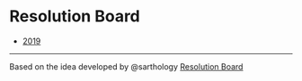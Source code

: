 Resolution Board
=====

- [2019](2019.md)

---
Based on the idea developed by @sarthology [Resolution Board](https://github.com/sarthology/ResolutionBoard)